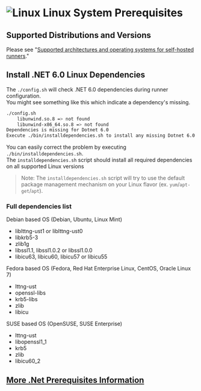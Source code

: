 

# ![Linux](../res/linux_med.png) Linux System Prerequisites

## Supported Distributions and Versions

Please see "[Supported architectures and operating systems for self-hosted runners](https://docs.github.com/en/actions/hosting-your-own-runners/managing-self-hosted-runners/about-self-hosted-runners#linux)."


## Install .NET 6.0 Linux Dependencies

The `./config.sh` will check .NET 6.0 dependencies during runner configuration.  
You might see something like this which indicate a dependency's missing.
```bash
./config.sh
    libunwind.so.8 => not found
    libunwind-x86_64.so.8 => not found
Dependencies is missing for Dotnet 6.0
Execute ./bin/installdependencies.sh to install any missing Dotnet 6.0 dependencies.
```
You can easily correct the problem by executing `./bin/installdependencies.sh`.  
The `installdependencies.sh` script should install all required dependencies on all supported Linux versions  
> Note: The `installdependencies.sh` script will try to use the default package management mechanism on your Linux flavor (ex. `yum`/`apt-get`/`apt`).

### Full dependencies list

Debian based OS (Debian, Ubuntu, Linux Mint)

- liblttng-ust1 or liblttng-ust0
- libkrb5-3
- zlib1g
- libssl1.1, libssl1.0.2 or libssl1.0.0
- libicu63, libicu60, libicu57 or libicu55

Fedora based OS (Fedora, Red Hat Enterprise Linux, CentOS, Oracle Linux 7)

- lttng-ust
- openssl-libs
- krb5-libs
- zlib
- libicu

SUSE based OS (OpenSUSE, SUSE Enterprise)

- lttng-ust
- libopenssl1_1
- krb5
- zlib
- libicu60_2

## [More .Net Prerequisites Information](https://docs.microsoft.com/en-us/dotnet/core/linux-prerequisites?tabs=net6)
